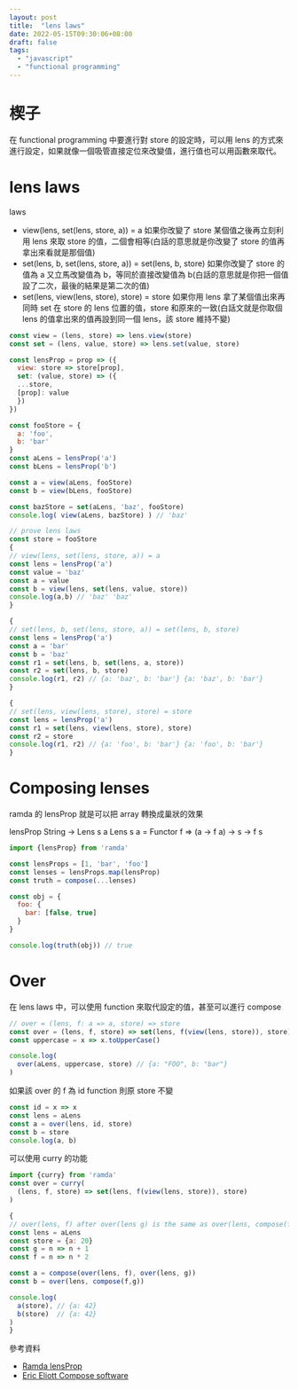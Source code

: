 ```yaml
---
layout: post
title:  "lens laws"
date: 2022-05-15T09:30:06+08:00
draft: false
tags: 
  - "javascript"
  - "functional programming"
---
```

# 楔子
在 functional programming 中要進行對 store 的設定時，可以用 lens 的方式來進行設定，如果就像一個吸管直接定位來改變值，進行值也可以用函數來取代。

# lens laws

laws
- view(lens, set(lens, store, a)) = a
如果你改變了 store 某個值之後再立刻利用 lens 來取 store 的值，二個會相等(白話的意思就是你改變了 store 的值再拿出來看就是那個值)
- set(lens, b, set(lens, store, a)) = set(lens, b, store)
如果你改變了 store 的值為 a 又立馬改變值為 b，等同於直接改變值為 b(白話的意思就是你把一個值設了二次，最後的結果是第二次的值)
- set(lens, view(lens, store), store) = store
如果你用 lens 拿了某個值出來再同時 set 在 store 的 lens 位置的值，store 和原來的一致(白話文就是你取個 lens 的值拿出來的值再設到同一個 lens，該 store 維持不變)

```javascript
const view = (lens, store) => lens.view(store)
const set = (lens, value, store) => lens.set(value, store)

const lensProp = prop => ({
  view: store => store[prop],
  set: (value, store) => ({
  ...store,
  [prop]: value
  })
})

const fooStore = {
  a: 'foo',
  b: 'bar'
}
const aLens = lensProp('a')
const bLens = lensProp('b')

const a = view(aLens, fooStore)
const b = view(bLens, fooStore)

const bazStore = set(aLens, 'baz', fooStore)
console.log( view(aLens, bazStore) ) // 'baz'

// prove lens laws
const store = fooStore
{
// view(lens, set(lens, store, a)) = a
const lens = lensProp('a')
const value = 'baz'
const a = value
const b = view(lens, set(lens, value, store))
console.log(a,b) // 'baz' 'baz'
}

{
// set(lens, b, set(lens, store, a)) = set(lens, b, store)
const lens = lensProp('a')
const a = 'bar'
const b = 'baz'
const r1 = set(lens, b, set(lens, a, store))
const r2 = set(lens, b, store)
console.log(r1, r2) // {a: 'baz', b: 'bar'} {a: 'baz', b: 'bar'}
}

{
// set(lens, view(lens, store), store) = store
const lens = lensProp('a')
const r1 = set(lens, view(lens, store), store)
const r2 = store
console.log(r1, r2) // {a: 'foo', b: 'bar'} {a: 'foo', b: 'bar'}
}

```

# Composing lenses

ramda 的 lensProp 就是可以把 array 轉換成巢狀的效果

lensProp
String → Lens s a
Lens s a = Functor f => (a → f a) → s → f s

```javascript
import {lensProp} from 'ramda'

const lensProps = [1, 'bar', 'foo']
const lenses = lensProps.map(lensProp)
const truth = compose(...lenses)

const obj = {
  foo: {
    bar: [false, true]
  }
}

console.log(truth(obj)) // true
```

# Over

在 lens laws 中，可以使用 function 來取代設定的值，甚至可以進行 compose

```javascript
// over = (lens, f: a => a, store) => store
const over = (lens, f, store) => set(lens, f(view(lens, store)), store)
const uppercase = x => x.toUpperCase()

console.log(
  over(aLens, uppercase, store) // {a: "FOO", b: "bar"}
)
```

如果該 over 的 f 為 id function 則原 store 不變

```javascript
const id = x => x
const lens = aLens
const a = over(lens, id, store)
const b = store
console.log(a, b)
```

可以使用 curry 的功能

```javascript
import {curry} from 'ramda'
const over = curry(
  (lens, f, store) => set(lens, f(view(lens, store)), store)
)

{
// over(lens, f) after over(lens g) is the same as over(lens, compose(f,g))
const lens = aLens
const store = {a: 20}
const g = n => n + 1
const f = n => n * 2

const a = compose(over(lens, f), over(lens, g))
const b = over(lens, compose(f,g))

console.log(
  a(store), // {a: 42}
  b(store)  // {a: 42}
)
}

```


參考資料
- [Ramda lensProp](https://ramdajs.com/docs/#lensProp)
- [Eric Eliott Compose software](http://)
